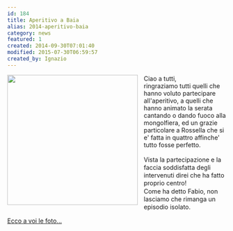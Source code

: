 ```yaml
---
id: 184
title: Aperitivo a Baia
alias: 2014-aperitivo-baia
category: news
featured: 1
created: 2014-09-30T07:01:40
modified: 2015-07-30T06:59:57
created_by: Ignazio
---
```

<p>
 <a href="gallery/category/43-2014-aperitivo-baia">
  <img border="0" src="../images/phocagallery/2014-09-28-baia-aperitivo/thumbs/phoca_thumb_l_2014-09-27_17-58-58-baia-aperitivo.jpg" style="float: left; margin-right: 1em;" width="300"/>
 </a>
 Ciao a tutti,
 <br/>
 ringraziamo tutti quelli che hanno voluto partecipare all'aperitivo,
 <span>
  a quelli che hanno animato la serata cantando o dando fuoco alla mongolfiera,
 </span>
 ed un grazie particolare a Rossella che si e' fatta in quattro affinche' tutto fosse perfetto.
 <br/>
 <br/>
 <span style="line-height: 1.3em;">
  Vista la partecipazione e la faccia soddisfatta degli intervenuti direi che ha fatto proprio centro!
  <br/>
 </span>
 <span style="line-height: 1.3em;">
  Come ha detto Fabio, non lasciamo che rimanga un episodio isolato.
 </span>
</p>
<p>
 <a href="gallery/category/43-2014-aperitivo-baia">
  Ecco a voi le foto...
 </a>
</p>
